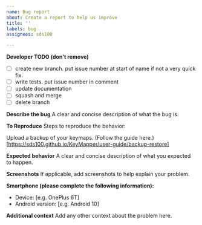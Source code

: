 ```yaml
---
name: Bug report
about: Create a report to help us improve
title: ''
labels: bug
assignees: sds100

---
```


**Developer TODO (don't remove)**
- [ ] create new branch. put issue number at start of name if not a very quick fix.
- [ ] write tests. put issue number in comment
- [ ] update documentation
- [ ] squash and merge
- [ ] delete branch

**Describe the bug**
A clear and concise description of what the bug is.

**To Reproduce**
Steps to reproduce the behavior:

Upload a backup of your keymaps. (Follow the guide here.)[https://sds100.github.io/KeyMapper/user-guide/backup-restore]

**Expected behavior**
A clear and concise description of what you expected to happen.

**Screenshots**
If applicable, add screenshots to help explain your problem.

**Smartphone (please complete the following information):**
 - Device: [e.g. OnePlus 6T]
 - Android version: [e.g. Android 10]

**Additional context**
Add any other context about the problem here.
